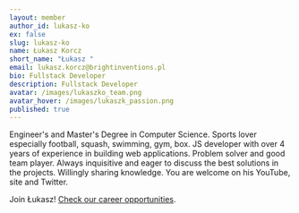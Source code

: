 ```yaml
---
layout: member
author_id: lukasz-ko
ex: false
slug: lukasz-ko
name: Łukasz Korcz
short_name: "Łukasz "
email: lukasz.korcz@brightinventions.pl
bio: Fullstack Developer
description: Fullstack Developer
avatar: /images/lukaszko_team.png
avatar_hover: /images/lukaszk_passion.png
published: true
---
```

Engineer's and Master's Degree in Computer Science. Sports lover especially football, squash, swimming, gym, box. JS developer with over 4 years of experience in building web applications. Problem solver and good team player. Always inquisitive and eager to discuss the best solutions in the projects. Willingly sharing knowledge. You are welcome on his YouTube, site and Twitter.

Join Łukasz! [Check our career opportunities](/career).